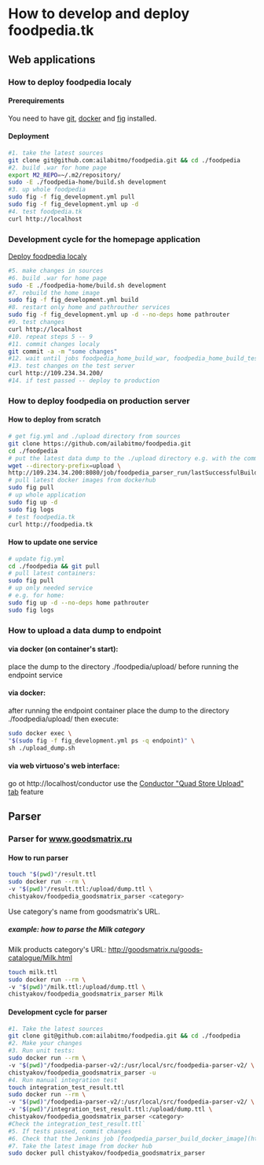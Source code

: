 # How to develop and deploy foodpedia.tk
## Web applications
### How to deploy foodpedia localy
#### Prerequirements

You need to have [git](http://git-scm.com/book/en/v2/Getting-Started-Installing-Git), [docker](https://docs.docker.com/installation/#installation) and [fig](http://www.fig.sh/install.html) installed.
#### Deployment
```bash
#1. take the latest sources
git clone git@github.com:ailabitmo/foodpedia.git && cd ./foodpedia
#2. build .war for home page
export M2_REPO=~/.m2/repository/
sudo -E ./foodpedia-home/build.sh development
#3. up whole foodpedia
sudo fig -f fig_development.yml pull
sudo fig -f fig_development.yml up -d
#4. test foodpedia.tk
curl http://localhost
```

### Development cycle for the homepage application
[Deploy foodpedia localy](#how-to-deploy-foodpedia-localy)
```bash
#5. make changes in sources
#6. build .war for home page
sudo -E ./foodpedia-home/build.sh development
#7. rebuild the home image
sudo fig -f fig_development.yml build
#8. restart only home and pathrouther services
sudo fig -f fig_development.yml up -d --no-deps home pathrouter
#9. test changes
curl http://localhost
#10. repeat steps 5 -- 9
#11. commit changes localy
git commit -a -m "some changes"
#12. wait until jobs foodpedia_home_build_war, foodpedia_home_build_testing_docker_image and foodpedia_home_deploy_on_test_server will be finished
#13. test changes on the test server
curl http://109.234.34.200/
#14. if test passed -- deploy to production
```

### How to deploy foodpedia on production server
#### How to deploy from scratch
```bash
# get fig.yml and ./upload directory from sources
git clone https://github.com/ailabitmo/foodpedia.git
cd ./foodpedia
# put the latest data dump to the ./upload directory e.g. with the command
wget --directory-prefix=upload \
http://109.234.34.200:8080/job/foodpedia_parser_run/lastSuccessfulBuild/artifact/upload/Foodstuffs.ttl
# pull latest docker images from dockerhub
sudo fig pull
# up whole application
sudo fig up -d
sudo fig logs
# test foodpedia.tk
curl http://foodpedia.tk
```
#### How to update one service
```bash
# update fig.yml
cd ./foodpedia && git pull
# pull latest containers:
sudo fig pull
# up only needed service
# e.g. for home:
sudo fig up -d --no-deps home pathrouter
sudo fig logs
```

### How to upload a data dump to endpoint
#### via docker (on container's start):
place the dump to the directory ./foodpedia/upload/ before running the endpoint service

#### via docker:
after running the endpoint container place the dump to the directory ./foodpedia/upload/
then execute:
```bash
sudo docker exec \
"$(sudo fig -f fig_development.yml ps -q endpoint)" \
sh ./upload_dump.sh
```

#### via web virtuoso's web interface:
go ot http://localhost/conductor
use the [Conductor "Quad Store Upload" tab](http://docs.openlinksw.com/virtuoso/htmlconductorbar.html#rdfadm) feature

## Parser
### Parser for www.goodsmatrix.ru
#### How to run parser
```bash
touch "$(pwd)"/result.ttl
sudo docker run --rm \
-v "$(pwd)"/result.ttl:/upload/dump.ttl \
chistyakov/foodpedia_goodsmatrix_parser <category>
```
Use category's name from goodsmatrix's URL.
##### example: how to parse the Milk category
Milk products category's URL: http://goodsmatrix.ru/goods-catalogue/Milk.html
```bash
touch milk.ttl
sudo docker run --rm \
-v "$(pwd)"/milk.ttl:/upload/dump.ttl \
chistyakov/foodpedia_goodsmatrix_parser Milk
```
#### Development cycle for parser
```bash
#1. Take the latest sources
git clone git@github.com:ailabitmo/foodpedia.git && cd ./foodpedia
#2. Make your changes
#3. Run unit tests:
sudo docker run --rm \
-v "$(pwd)"/foodpedia-parser-v2/:/usr/local/src/foodpedia-parser-v2/ \
chistyakov/foodpedia_goodsmatrix_parser -u
#4. Run manual integration test
touch integration_test_result.ttl
sudo docker run --rm \
-v "$(pwd)"/foodpedia-parser-v2/:/usr/local/src/foodpedia-parser-v2/ \
-v "$(pwd)"/integration_test_result.ttl:/upload/dump.ttl \
chistyakov/foodpedia_goodsmatrix_parser <category>
#Check the integration_test_result.ttl`
#5. If tests passed, commit changes
#6. Check that the Jenkins job [foodpedia_parser_build_docker_image](http://109.234.34.200:8080/job/foodpedia_parser_build_docker_image/) finished successfully
#7. Take the latest image from docker hub
sudo docker pull chistyakov/foodpedia_goodsmatrix_parser
```
